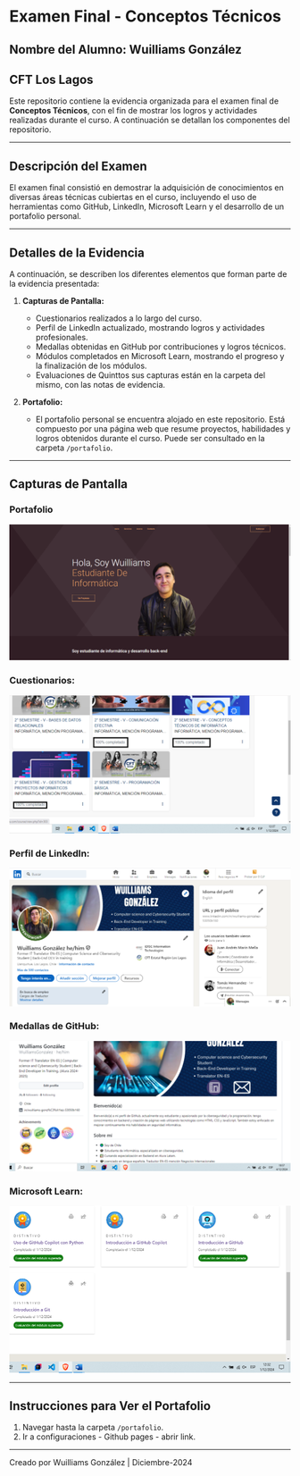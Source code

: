 # Examen Final - Conceptos Técnicos

## Nombre del Alumno: Wuilliams González 
## CFT Los Lagos

Este repositorio contiene la evidencia organizada para el examen final de **Conceptos Técnicos**, con el fin de mostrar los logros y actividades realizadas durante el curso. A continuación se detallan los componentes del repositorio.

---

## Descripción del Examen

El examen final consistió en demostrar la adquisición de conocimientos en diversas áreas técnicas cubiertas en el curso, incluyendo el uso de herramientas como GitHub, LinkedIn, Microsoft Learn y el desarrollo de un portafolio personal.

---

## Detalles de la Evidencia

A continuación, se describen los diferentes elementos que forman parte de la evidencia presentada:

1. **Capturas de Pantalla:**
   - Cuestionarios realizados a lo largo del curso.
   - Perfil de LinkedIn actualizado, mostrando logros y actividades profesionales.
   - Medallas obtenidas en GitHub por contribuciones y logros técnicos.
   - Módulos completados en Microsoft Learn, mostrando el progreso y la finalización de los módulos.
   - Evaluaciones de Quinttos sus capturas están en la carpeta del mismo, con las notas de evidencia.
   
2. **Portafolio:**
   - El portafolio personal se encuentra alojado en este repositorio. Está compuesto por una página web que resume proyectos, habilidades y logros obtenidos durante el curso. Puede ser consultado en la carpeta `/portafolio`.

---

## Capturas de Pantalla

### Portafolio 
![Portafolio](portafoliomio.png)

### Cuestionarios:
![Cuestionario 1](Quinttos.png)

### Perfil de LinkedIn:
![Perfil LinkedIn](linkedin1.png)

### Medallas de GitHub:
![Medallas GitHub](badge.png)

### Microsoft Learn:
![Microsoft Learn](microsoftlearn.png)

---


## Instrucciones para Ver el Portafolio

1. Navegar hasta la carpeta `/portafolio`.
2. Ir a configuraciones - Github pages - abrir link.

---
Creado por Wuilliams González | Diciembre-2024
